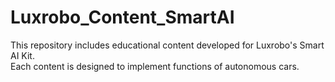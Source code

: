 # Luxrobo_Content_SmartAI
This repository includes educational content developed for Luxrobo's Smart AI Kit.<br/>
Each content is designed to implement functions of autonomous cars. 
